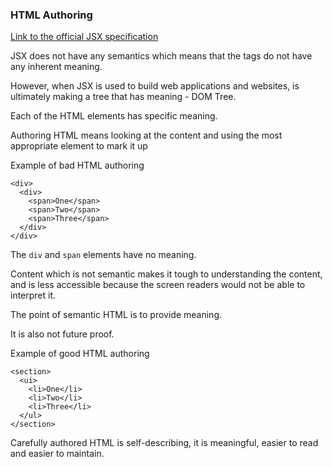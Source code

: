 ### HTML Authoring

[Link to the official JSX specification](https://facebook.github.io/jsx/)

JSX does not have any semantics which means that the tags do not have any
inherent meaning.

However, when JSX is used to build web applications and websites, is ultimately
making a tree that has meaning - DOM Tree.

Each of the HTML elements has specific meaning.

Authoring HTML means looking at the content and using the most appropriate
element to mark it up

Example of bad HTML authoring

```
<div>
  <div>
    <span>One</span>
    <span>Two</span>
    <span>Three</span>
  </div>
</div>
```

The `div` and `span` elements have no meaning.

Content which is not semantic makes it tough to understanding the content, and
is less accessible because the screen readers would not be able to interpret it.

The point of semantic HTML is to provide meaning.

It is also not future proof.

Example of good HTML authoring

```
<section>
  <ui>
    <li>One</li>
    <li>Two</li>
    <li>Three</li>
  </ul>
</section>
```

Carefully authored HTML is self-describing, it is meaningful, easier to read and easier to maintain.
